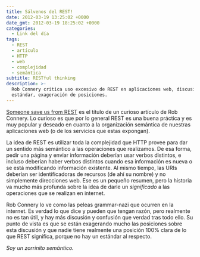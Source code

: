 ```yaml
---
title: Sálvenos del REST!
date: 2012-03-19 13:25:02 +0000
date_gmt: 2012-03-19 18:25:02 +0000
categories:
  - Link del día
tags:
  - REST
  - artículo
  - HTTP
  - web
  - complejidad
  - semántica
subtitle: RESTful thinking
description: >-
  Rob Connery critica uso excesivo de REST en aplicaciones web, discusión sin
  estándar, exageración de posiciones.
---
```



[Someone save us from REST](http://wekeroad.com/2012/02/28/someone-save-us-from-rest/) es el título de un curioso artículo de Rob Connery. Lo curioso es que por lo general REST es una buena práctica y es muy popular y deseado en cuanto a la organización semántica de nuestras aplicaciones web (o de los servicios que estas expongan).

La idea de REST es utilizar toda la complejidad que HTTP provee para dar un sentido más semántico a las operaciones que realizamos. De esa forma, pedir una página y enviar información deberían usar verbos distintos, e incluso deberían haber verbos distintos cuando esa información es nueva o se está modificando información existente. Al mismo tiempo, las URIs deberían ser identificadoras de recursos (de ahí su nombre) y no simplemente direcciones web. Ese es un pequeño resumen, pero la historia va mucho más profunda sobre la idea de darle un _significado_ a las operaciones que se realizan en internet.

Rob Connery lo ve como las peleas grammar-nazi que ocurren en la internet. Es verdad lo que dice y pueden que tengan razón, pero realmente no es tan útil, y hay más discusión y confusión que verdad tras todo ello. Su punto de vista es que se están exagerando mucho las posiciones sobre esta discusión y que nadie tiene realmente una posición 100% clara de lo que REST significa, porque no hay un estándar al respecto.

_Soy un zorrinito semántico._
